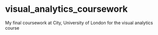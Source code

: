 # visual_analytics_coursework
My final coursework at City, University of London for the visual analytics course
